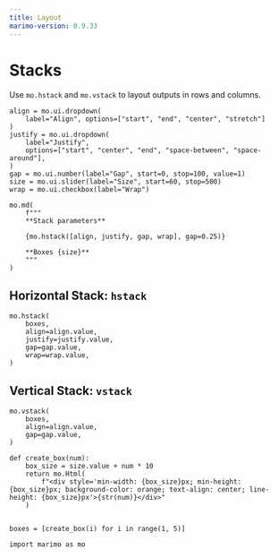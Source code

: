 ```yaml
---
title: Layout
marimo-version: 0.9.33
---
```


# Stacks
<!---->
Use `mo.hstack` and `mo.vstack` to layout outputs in rows and columns.

```{.python.marimo}
align = mo.ui.dropdown(
    label="Align", options=["start", "end", "center", "stretch"]
)
justify = mo.ui.dropdown(
    label="Justify",
    options=["start", "center", "end", "space-between", "space-around"],
)
gap = mo.ui.number(label="Gap", start=0, stop=100, value=1)
size = mo.ui.slider(label="Size", start=60, stop=500)
wrap = mo.ui.checkbox(label="Wrap")

mo.md(
    f"""
    **Stack parameters**

    {mo.hstack([align, justify, gap, wrap], gap=0.25)}

    **Boxes {size}**
    """
)
```

## Horizontal Stack: `hstack`

```{.python.marimo}
mo.hstack(
    boxes,
    align=align.value,
    justify=justify.value,
    gap=gap.value,
    wrap=wrap.value,
)
```

## Vertical Stack: `vstack`

```{.python.marimo}
mo.vstack(
    boxes,
    align=align.value,
    gap=gap.value,
)
```

```{.python.marimo}
def create_box(num):
    box_size = size.value + num * 10
    return mo.Html(
        f"<div style='min-width: {box_size}px; min-height: {box_size}px; background-color: orange; text-align: center; line-height: {box_size}px'>{str(num)}</div>"
    )


boxes = [create_box(i) for i in range(1, 5)]
```

```{.python.marimo}
import marimo as mo
```